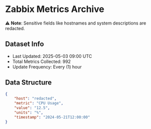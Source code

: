 # Zabbix Metrics Archive

⚠️ **Note**: Sensitive fields like hostnames and system descriptions are redacted.

## Dataset Info
- Last Updated: 2025-05-03 09:00 UTC
- Total Metrics Collected: 992
- Update Frequency: Every (1) hour

## Data Structure
```json
{
    "host": "redacted",
    "metric": "CPU Usage",
    "value": "12.5",
    "units": "%",
    "timestamp": "2024-05-21T12:00:00"
}
```
